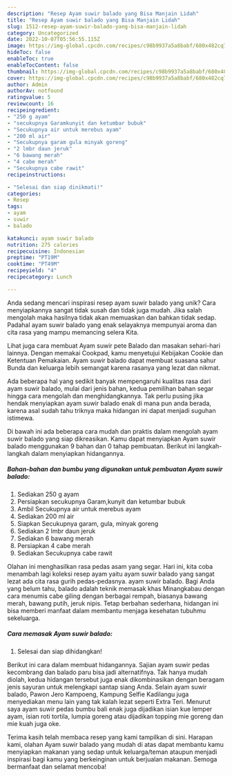 ```yaml
---
description: "Resep Ayam suwir balado yang Bisa Manjain Lidah"
title: "Resep Ayam suwir balado yang Bisa Manjain Lidah"
slug: 1512-resep-ayam-suwir-balado-yang-bisa-manjain-lidah
category: Uncategorized
date: 2022-10-07T05:56:55.115Z
image: https://img-global.cpcdn.com/recipes/c98b9937a5a8babf/680x482cq70/ayam-suwir-balado-foto-resep-utama.jpg
hideToc: false
enableToc: true
enableTocContent: false
thumbnail: https://img-global.cpcdn.com/recipes/c98b9937a5a8babf/680x482cq70/ayam-suwir-balado-foto-resep-utama.jpg
cover: https://img-global.cpcdn.com/recipes/c98b9937a5a8babf/680x482cq70/ayam-suwir-balado-foto-resep-utama.jpg
author: Admin
authorAv: notfound
ratingvalue: 5
reviewcount: 16
recipeingredient:
- "250 g ayam"
- "secukupnya Garamkunyit dan ketumbar bubuk"
- "Secukupnya air untuk merebus ayam"
- "200 ml air"
- "Secukupnya garam gula minyak goreng"
- "2 lmbr daun jeruk"
- "6 bawang merah"
- "4 cabe merah"
- "Secukupnya cabe rawit"
recipeinstructions:

- "Selesai dan siap dinikmati!"
categories:
- Resep
tags:
- ayam
- suwir
- balado

katakunci: ayam suwir balado 
nutrition: 275 calories
recipecuisine: Indonesian
preptime: "PT19M"
cooktime: "PT49M"
recipeyield: "4"
recipecategory: Lunch

---
```





Anda sedang mencari inspirasi resep ayam suwir balado yang unik? Cara menyiapkannya sangat tidak susah dan tidak juga mudah. Jika salah mengolah maka hasilnya tidak akan memuaskan dan bahkan tidak sedap. Padahal ayam suwir balado yang enak selayaknya mempunyai aroma dan cita rasa yang mampu memancing selera Kita.





Lihat juga cara membuat Ayam suwir pete Balado dan masakan sehari-hari lainnya. Dengan memakai Cookpad, kamu menyetujui Kebijakan Cookie dan Ketentuan Pemakaian. Ayam suwir balado dapat membuat suasana sahur Bunda dan keluarga lebih semangat karena rasanya yang lezat dan nikmat.

Ada beberapa hal yang sedikit banyak mempengaruhi kualitas rasa dari ayam suwir balado, mulai dari jenis bahan, kedua pemilihan bahan segar hingga cara mengolah dan menghidangkannya. Tak perlu pusing jika hendak menyiapkan ayam suwir balado enak di mana pun anda berada, karena asal sudah tahu triknya maka hidangan ini dapat menjadi suguhan istimewa.






Di bawah ini ada beberapa cara mudah dan praktis dalam mengolah ayam suwir balado yang siap dikreasikan. Kamu dapat menyiapkan Ayam suwir balado menggunakan 9 bahan dan 0 tahap pembuatan. Berikut ini langkah-langkah dalam menyiapkan hidangannya.

<!--inarticleads1-->

##### Bahan-bahan dan bumbu yang digunakan untuk pembuatan Ayam suwir balado:

1. Sediakan 250 g ayam
1. Persiapkan secukupnya Garam,kunyit dan ketumbar bubuk
1. Ambil Secukupnya air untuk merebus ayam
1. Sediakan 200 ml air
1. Siapkan Secukupnya garam, gula, minyak goreng
1. Sediakan 2 lmbr daun jeruk
1. Sediakan 6 bawang merah
1. Persiapkan 4 cabe merah
1. Sediakan Secukupnya cabe rawit


Olahan ini menghasilkan rasa pedas asam yang segar. Hari ini, kita coba menambah lagi koleksi resep ayam yaitu ayam suwir balado yang sangat lezat ada cita rasa gurih pedas-pedasnya. ayam suwir balado. Bagi Anda yang belum tahu, balado adalah teknik memasak khas Minangkabau dengan cara menumis cabe giling dengan berbagai rempah, biasanya bawang merah, bawang putih, jeruk nipis. Tetap berbahan sederhana, hidangan ini bisa memberi manfaat dalam membantu menjaga kesehatan tubuhmu sekeluarga. 

<!--inarticleads2-->

##### Cara memasak Ayam suwir balado:


1. Selesai dan siap dihidangkan!

Berikut ini cara dalam membuat hidangannya. Sajian ayam suwir pedas kecombrang dan balado paru bisa jadi alternatif﻿nya. Tak hanya mudah diolah, kedua hidangan tersebut juga enak dikombinasikan dengan beragam jenis sayuran untuk melengkapi santap siang Anda. Selain ayam suwir balado, Pawon Jero Kampoeng, Kampung Selfie Kadilangu juga menyediakan menu lain yang tak kalah lezat seperti Extra Teri. Menurut saya ayam suwir pedas bumbu bali enak juga dijadikan isian kue lemper ayam, isian roti tortila, lumpia goreng atau dijadikan topping mie goreng dan mie kuah juga oke. 

Terima kasih telah membaca resep yang kami tampilkan di sini. Harapan kami, olahan Ayam suwir balado yang mudah di atas dapat membantu kamu menyiapkan makanan yang sedap untuk keluarga/teman ataupun menjadi inspirasi bagi kamu yang berkeinginan untuk berjualan makanan. Semoga bermanfaat dan selamat mencoba!
